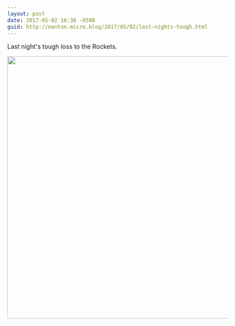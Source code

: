 ```yaml
---
layout: post
date: 2017-05-02 16:38 -0500
guid: http://manton.micro.blog/2017/05/02/last-nights-tough.html
---
```

Last night's tough loss to the Rockets.

<img src="http://manton.micro.blog/uploads/2017/6e63ac5d17.jpg" width="600" height="600" style="height: auto" />
